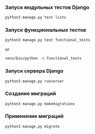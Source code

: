 ### Запуск модульных тестов Django
```bash
python3 manage.py test lists
```

### Запуск функциональных тестов
```bash
python3 manage.py test functional_tests
```
or
```bash
venv/bin/python -m functional_tests
```

### Запуск сервера Django
```bash
python3 manage.py runserver
```

### Создание миграций
```bash
python3 manage.py makemigrations
```

### Применение миграций
```bash
python3 manage.py migrate
```
